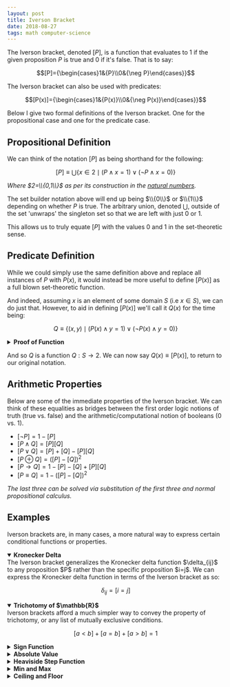 ```yaml
---
layout: post
title: Iverson Bracket
date: 2018-08-27
tags: math computer-science
---
```

The Iverson bracket, denoted $[P]$, is a function that evaluates to $1$ if the given proposition $P$ is true and $0$ if it's false. That is to say:

$$[P]={\begin{cases}1&{P}\\0&{\neg P}\end{cases}}$$

The Iverson bracket can also be used with predicates:

$$[P(x)]={\begin{cases}1&{P(x)}\\0&{\neg P(x)}\end{cases}}$$

Below I give two formal definitions of the Iverson bracket. One for the propositional case and one for the predicate case.

<!--more-->

## Propositional Definition
We can think of the notation $[P]$ as being shorthand for the following:

$$[P]\equiv\bigcup\{x\in 2\mid(P\wedge x=1) \vee (\neg P\wedge x=0)\}$$

*Where $2=\\{0,1\\}$ as per its construction in the [natural numbers](\natural-numbers).*

The set builder notation above will end up being $\\{0\\}$ or $\\{1\\}$ depending on whether $P$ is true. The arbitrary union, denoted $\bigcup$, outside of the set 'unwraps' the singleton set so that we are left with just $0$ or $1$.

This allows us to truly equate $[P]$ with the values $0$ and $1$ in the set-theoretic sense.

## Predicate Definition
While we could simply use the same definition above and replace all instances of $P$ with $P(x)$, it would instead be more useful to define $[P(x)]$ as a full blown set-theoretic function.

And indeed, assuming $x$ is an element of some domain $S$ (i.e $x\in S$), we can do just that. However, to aid in defining $[P(x)]$ we'll call it $Q(x)$ for the time being:

$$Q\equiv\{(x,y)\mid(P(x)\wedge y=1)\vee(\neg P(x)\wedge y=0)\}$$

<details>
<summary><strong>Proof of Function</strong></summary>
We can see that $Q$ is a set of ordered pairs $(x,y)$ with $x\in S$ and $y\in 2$. This implies that $Q\subset S\times 2$. However, this only shows that $[P(x)]$ is a <a href="\relations">relation</a>.
<p></p>

To show that $Q$ is a function, we must show that it is right-unique. This should be clear as for any given $x$, $y=0\oplus y=1$. This is because $P(x)\oplus\neg P(x)$ due to the law of the excluded middle.
</details>
<p></p>

And so $Q$ is a function $Q:S\to 2$. We can now say $Q(x)\equiv [P(x)]$, to return to our original notation.

## Arithmetic Properties
Below are some of the immediate properties of the Iverson bracket. We can think of these equalities as bridges between the first order logic notions of truth (true vs. false) and the arithmetic/computational notion of booleans ($0$ vs. $1$).

- $[\neg P]=1-[P]$
- $[P\wedge Q]=[P][Q]$
- $[P\vee Q]=[P]+[Q]-[P][Q]$
- $[P\oplus Q]=([P]-[Q])^2$
- $[P\rightarrow Q]=1-[P]-[Q]+[P][Q]$
- $[P\equiv Q]=1-([P]-[Q])^2$

*The last three can be solved via substitution of the first three and normal propositional calculus.*

## Examples
Iverson brackets are, in many cases, a more natural way to express certain conditional functions or properties.

<details open>
<summary><strong>Kronecker Delta</strong></summary>
The Iverson bracket generalizes the Kronecker delta function $\delta_{ij}$ to any proposition $P$ rather than the specific proposition $i=j$. We can express the Kronecker delta function in terms of the Iverson bracket as so:

$$\delta_{ij}=[i=j]$$
</details>

<details open>
<summary><strong>Trichotomy of $\mathbb{R}$</strong></summary>
Iverson brackets afford a much simpler way to convey the property of trichotomy, or any list of mutually exclusive conditions.

$$[a<b]+[a=b]+[a>b]=1$$
</details>

<details>
<summary><strong>Sign Function</strong></summary>
$$\operatorname{sgn}(x)=[x>0]-[x<0]$$
</details>

<details>
<summary><strong>Absolute Value</strong></summary>
$$ {\begin{aligned}|x|&=x\cdot \operatorname {sgn}(x)\\&=x([x>0]-[x<0])\end{aligned}}$$
</details>

<details>
<summary><strong>Heaviside Step Function</strong></summary>
$$H(x)=[x>0]$$
</details>

<details>
<summary><strong>Min and Max</strong></summary>
$$\min(x,y)=x[x\leq y]+y[x>y]$$

$$\max(x,y)=x[x>y]+y[x\leq y]$$
</details>

<details>
<summary><strong>Ceiling and Floor</strong></summary>
$$\lceil x\rceil =\sum _{n}n\cdot [n-1<x\leq n]$$

$$\lfloor x\rfloor =\sum _{n}n\cdot [n\leq x<n+1]$$
</details>
